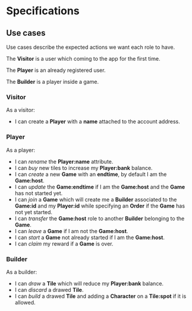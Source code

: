 # Specifications

## Use cases

Use cases describe the expected actions we want each role to have.

The __Visitor__ is a user which coming to the app for the first time.

The __Player__ is an already registered user.

The __Builder__ is a player inside a game.

### Visitor

As a visitor:
- I can create a __Player__ with a __name__ attached to the account address.

### Player

As a player:
- I can _rename_ the __Player:name__ attribute.
- I can _buy_ new tiles to increase my __Player:bank__ balance.
- I can _create_ a new __Game__ with an __endtime__, by default I am the __Game:host__.
- I can _update_ the __Game:endtime__ if I am the __Game:host__ and the __Game__ has not started yet.
- I can _join_ a __Game__ which will create me a __Builder__ associated to the __Game:id__ and my __Player:id__ while specifying an __Order__ if the __Game__ has not yet started.
- I can _transfer_ the __Game:host__ role to another __Builder__ belonging to the __Game__.
- I can _leave_ a __Game__ if I am not the __Game:host__.
- I can _start_ a __Game__ not already started if I am the __Game:host__.
- I can _claim_ my reward if a __Game__ is over.

### Builder

As a builder:
- I can _draw_ a __Tile__ which will reduce my __Player:bank__ balance.
- I can _discard_ a drawed __Tile__.
- I can _build_ a drawed __Tile__ and adding a __Character__ on a __Tile:spot__ if it is allowed.
